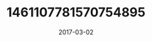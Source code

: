 ---
title: "1461107781570754895"
image: "2017-03-02 06.47.22 1461107781570754895_46248401"
date: "2017-03-02"
type: "photo"
---